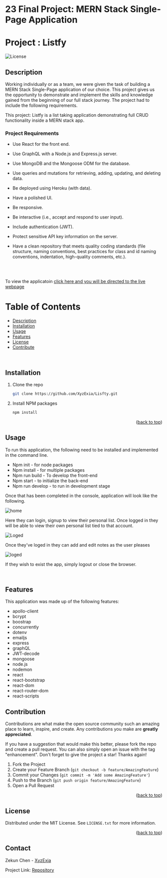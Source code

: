 # 23 Final Project: MERN Stack Single-Page Application 
# Project : Listfy

![License](https://img.shields.io/badge/license-MIT-blue)

## Description

Working individually or as a team, we were given the task of building a MERN Stack Single-Page application of our choice. This project gives us the opportunity to demonstrate and implement the skills and knowledge gained from the beginning of our full stack journey. The project had to include the following requirements.

This project: Listfy is a list taking application demonstrating full CRUD functionality inside a MERN stack app. 


### Project Requirements

* Use React for the front end.

* Use GraphQL with a Node.js and Express.js server.

* Use MongoDB and the Mongoose ODM for the database.

* Use queries and mutations for retrieving, adding, updating, and deleting data.

* Be deployed using Heroku (with data).

* Have a polished UI.

* Be responsive.

* Be interactive (i.e., accept and respond to user input).

* Include authentication (JWT).

* Protect sensitive API key information on the server.

* Have a clean repository that meets quality coding standards (file structure, naming conventions, best practices for class and id naming conventions, indentation, high-quality comments, etc.).


<br>
<br> 

To view the applicatoin [click here and you will be directed to the live webpage](https://iso-meals.herokuapp.com/)


# Table of Contents
- [Description](#description)
- [Installation](#installation)
- [Usage](#usage)
- [Features](#features)
- [License](#license)
- [Contribute](#contribute)
<br>


## Installation

1. Clone the repo

   ```sh
   git clone https://github.com/XyzExia/Lisfty.git
   ```

2. Install NPM packages
   ```sh
   npm install
   ```

<p align="right">(<a href="#top">back to top</a>)</p>



## Usage

To run this application, the following need to be installed and implemented in the command line.

- Npm init - for node packages
- Npm install - for multiple packages
- Npm run build - To develop the front-end
- Npm start - to initialize the back-end
- Npm run develop - to run in development stage

Once that has been completed in the console, application will look like the following. 

![home](/client/public/src/assets/images/FPimg.PNG)

Here they can login, signup to view their personal list. Once logged in they will be able to view their own personal list tied to that account. 

![Loged](/client/public/src/assets/images/Loged1.PNG)

Once they've loged in they can add and edit notes as the user pleases

![loged](/client/public/src/assets/images/Loged1.PNG)

If they wish to exist the app, simply logout or close the browser.

<br>

## Features
This application was made up of the following features: 
- apollo-client
- bcrypt
- boostrap
- concurrently 
- dotenv
- emailjs
- express
- graphQL
- JWT-decode
- mongoose
- node.js
- nodemon 
- react
- react-bootstrap
- react-dom
- react-router-dom
- react-scripts


## Contribution

Contributions are what make the open source community such an amazing place to learn, inspire, and create. Any contributions you make are **greatly appreciated**.

If you have a suggestion that would make this better, please fork the repo and create a pull request. You can also simply open an issue with the tag "enhancement".
Don't forget to give the project a star! Thanks again!

1. Fork the Project
2. Create your Feature Branch (`git checkout -b feature/AmazingFeature`)
3. Commit your Changes (`git commit -m 'Add some AmazingFeature'`)
4. Push to the Branch (`git push origin feature/AmazingFeature`)
5. Open a Pull Request

<p align="right">(<a href="#top">back to top</a>)</p>

<!-- LICENSE -->

## License

Distributed under the MIT License. See `LICENSE.txt` for more information.

<p align="right">(<a href="#top">back to top</a>)</p>

<!-- CONTACT -->

## Contact

Zekun Chen - [XyzExia](zekunchen97@gmail.com)

Project Link: [Repository]([https://github.com/gurtej154/Coinance](https://github.com/XyzExia/Listfy))
